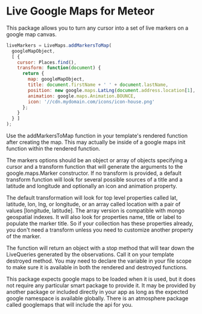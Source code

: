 Live Google Maps for Meteor
===========================

This package allows you to turn any cursor into a set of live markers on
a google map canvas.

```js
liveMarkers = LiveMaps.addMarkersToMap(
  googleMapObject,
  [ {
    cursor: Places.find(),
    transform: function(document) {
      return {
        map: googleMapObject,
        title: document.firstName + ' ' + document.lastName,
        position: new google.maps.LatLng(document.address.location[1], document.address.location[0]),
        animation: google.maps.Animation.BOUNCE,
        icon: '//cdn.mydomain.com/icons/icon-house.png'
      };
    }
  } ]
);
```

Use the addMarkersToMap function in your template's rendered function
after creating the map. This may actually be inside of a google maps
init function within the rendered function.

The markers options should be an object or array of objects specifying
a cursor and a transform function that will generate the arguments
to the google.maps.Marker constructor. If no transform is provided,
a default transform function will look for several possible sources
of a title and a latitude and longitude and optionally an icon and
animation property.

The default transformation will look for top level properties called lat,
latitude, lon, lng, or longitude, or an array called location with a
pair of values [longitude, latitude]. The array version is compatible
with mongo geospatial indexes. It will also look for properties name,
title or label to populate the marker title. So if your collection has
these properties already, you don't need a transform unless you need
to customize another property of the marker.

The function will return an object with a stop method that will tear
down the LiveQueries generated by the observations. Call it on your
template destroyed method. You may need to declare the variable in your
file scope to make sure it is available in both the rendered and destroyed
functions.

This package expects google maps to be loaded when it is used, but it
does not require any particular smart package to provide it. It may be
provided by another package or included directly in your app as long
as the expected google namespace is available globally. There is an
atmosphere package called googlemaps that will include the api for you.
